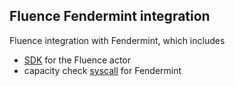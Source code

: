 ## Fluence Fendermint integration

Fluence integration with Fendermint, which includes
 - [SDK](./fluence-actor-sdk) for the Fluence actor 
 - capacity check [syscall](./fluence-fendermint-syscall) for Fendermint 
